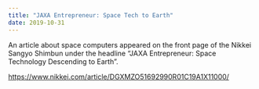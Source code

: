 ```yaml
---
title: "JAXA Entrepreneur: Space Tech to Earth"
date: 2019-10-31
---
```


An article about space computers appeared on the front page of the Nikkei Sangyo Shimbun under the headline “JAXA Entrepreneur: Space Technology Descending to Earth”. 

https://www.nikkei.com/article/DGXMZO51692990R01C19A1X11000/  